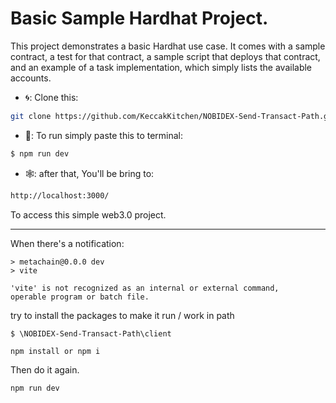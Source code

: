 # Basic Sample Hardhat Project.

This project demonstrates a basic Hardhat use case. It comes with a sample contract, a test for that contract, a sample script that deploys that contract, 
and an example of a task implementation, which simply lists the available accounts.

- 🌀: Clone this:
```bash
git clone https://github.com/KeccakKitchen/NOBIDEX-Send-Transact-Path.git
```
- 🔡: To run simply paste this to terminal:
```bash
$ npm run dev
```
- 🕸️: after that, You'll be bring to:
```bash
http://localhost:3000/
```
To access this simple web3.0 project.

-----

When there's a notification:
````
> metachain@0.0.0 dev
> vite

'vite' is not recognized as an internal or external command,
operable program or batch file.
````
try to install the packages to make it run / work in path 
```
$ \NOBIDEX-Send-Transact-Path\client
````
````bash
npm install or npm i
````
Then do it again.
````bash
npm run dev
````
